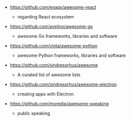 - https://github.com/enaqx/awesome-react
  - regarding React ecosystem 
  
- https://github.com/avelino/awesome-go
  - awesome Go frameworks, libraries and software

- https://github.com/vinta/awesome-python
  - awesome Python frameworks, libraries and software 

- https://github.com/sindresorhus/awesome
  - A curated list of awesome lists

- https://github.com/sindresorhus/awesome-electron
  - creating apps with Electron 

- https://github.com/moredip/awesome-speaking
  - public speaking  
